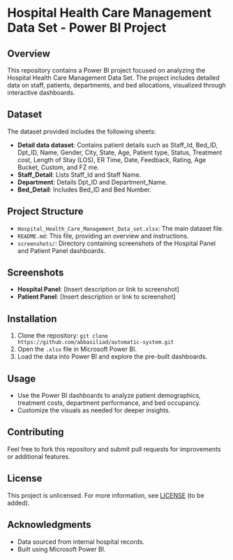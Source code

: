 # Hospital Health Care Management Data Set - Power BI Project

## Overview
This repository contains a Power BI project focused on analyzing the Hospital Health Care Management Data Set. The project includes detailed data on staff, patients, departments, and bed allocations, visualized through interactive dashboards.

## Dataset
The dataset provided includes the following sheets:
- **Detail data dataset**: Contains patient details such as Staff_Id, Bed_ID, Dpt_ID, Name, Gender, City, State, Age, Patient type, Status, Treatment cost, Length of Stay (LOS), ER Time, Date, Feedback, Rating, Age Bucket, Custom, and FZ me.
- **Staff_Detail**: Lists Staff_Id and Staff Name.
- **Department**: Details Dpt_ID and Department_Name.
- **Bed_Detail**: Includes Bed_ID and Bed Number.

## Project Structure
- `Hospital_Health_Care_Management_Data_set.xlsx`: The main dataset file.
- `README.md`: This file, providing an overview and instructions.
- `screenshots/`: Directory containing screenshots of the Hospital Panel and Patient Panel dashboards.

## Screenshots
- **Hospital Panel**: [Insert description or link to screenshot]
- **Patient Panel**: [Insert description or link to screenshot]

## Installation
1. Clone the repository: `git clone https://github.com/abbasiliad/automatic-system.git`
2. Open the `.xlsx` file in Microsoft Power BI.
3. Load the data into Power BI and explore the pre-built dashboards.

## Usage
- Use the Power BI dashboards to analyze patient demographics, treatment costs, department performance, and bed occupancy.
- Customize the visuals as needed for deeper insights.

## Contributing
Feel free to fork this repository and submit pull requests for improvements or additional features.

## License
This project is unlicensed. For more information, see [LICENSE](LICENSE) (to be added).

## Acknowledgments
- Data sourced from internal hospital records.
- Built using Microsoft Power BI.